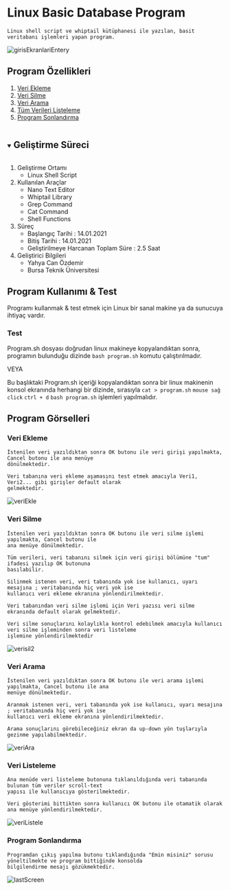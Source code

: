 # Linux Basic Database Program
    Linux shell script ve whiptail kütüphanesi ile yazılan, basit veritabanı işlemleri yapan program.
    
![girisEkranlariEntery](https://user-images.githubusercontent.com/43846778/104724699-16fbf080-5742-11eb-97b2-911bc1aefeae.png)

## Program Özellikleri 
<ol>
        <li><a href="###Veri-Ekleme">Veri Ekleme </a></li>
        <li><a href="###Veri-Silme">Veri Silme</a></li>
        <li><a href="###Veri-Arama">Veri Arama</a></li>
        <li><a href="###Veri-isteleme">Tüm Verileri Listeleme</a></li>
        <li><a href="####Program-Sonlandırma">Program Sonlandırma</a></li>
</ol>

  <details open="open">
  <summary><h2 style="display: inline-block">Geliştirme Süreci</h2></summary>
  <ol>
    <li>
      Geliştirme Ortamı
      <ul>
        <li>Linux Shell Script</li>
      </ul>
    </li>
    <li>
     Kullanılan Araçlar
      <ul>
        <li>Nano Text Editor</li>
        <li>Whiptail Library</li>
        <li>Grep Command</li>
        <li>Cat Command</li>
        <li>Shell Functions</li>
      </ul>
    </li>
    <li>
     Süreç
      <ul>
        <li>Başlangıç Tarihi : 14.01.2021</li>
        <li>Bitiş Tarihi : 14.01.2021</li>
        <li>Geliştirilmeye Harcanan Toplam Süre : 2.5 Saat </li>
      </ul>
    </li>
    <li>
     Geliştirici Bilgileri
      <ul>
        <li>Yahya Can Özdemir</li>
        <li>Bursa Teknik Üniversitesi</li>
      </ul>
    </li>  
    
      
  </ol>
</details>

## Program Kullanımı & Test
   Programı kullanmak & test etmek için Linux bir sanal makine ya da sunucuya ihtiyaç vardır. 

   ### Test
   Program.sh dosyası doğrudan linux makineye kopyalandıktan sonra, programın bulunduğu dizinde `bash program.sh` komutu çalıştırılmadır.
   
   VEYA
   
   Bu başlıktaki Program.sh içeriği kopyalandıktan sonra bir linux makinenin konsol ekranında herhangi bir dizinde, sırasıyla 
  `cat > program.sh`
  `mouse sağ click`
  `ctrl + d`
  `bash program.sh` işlemleri yapılmalıdır.
   
   

## Program Görselleri
### Veri Ekleme
  
    İstenilen veri yazıldıktan sonra OK butonu ile veri girişi yapılmakta, Cancel butonu ile ana menüye
    dönülmektedir. 
    
    Veri tabanına veri ekleme aşamasını test etmek amacıyla Veri1, Veri2... gibi girişler default olarak 
    gelmektedir. 
   
   
![veriEkle](https://user-images.githubusercontent.com/43846778/104725815-a655d380-5743-11eb-9974-4b658715a709.png)

### Veri Silme
    İstenilen veri yazıldıktan sonra OK butonu ile veri silme işlemi yapılmakta, Cancel butonu ile 
    ana menüye dönülmektedir.
    
    Tüm verileri, veri tabanını silmek için veri girişi bölümüne "tum" ifadesi yazılıp OK butonuna 
    basılabilir.
    
    Silinmek istenen veri, veri tabanında yok ise kullanıcı, uyarı mesajına ; veritabanında hiç veri yok ise 
    kullanıcı veri ekleme ekranına yönlendirilmektedir. 
    
    Veri tabanından veri silme işlemi için Veri yazısı veri silme ekranında default olarak gelmektedir.
    
    Veri silme sonuçlarını kolaylıkla kontrol edebilmek amacıyla kullanıcı veri silme işleminden sonra veri listeleme
    işlemine yönlendirilmektedir
    
![verisil2](https://user-images.githubusercontent.com/43846778/104725819-a7870080-5743-11eb-969f-23ad032b6597.png)

### Veri Arama
    İstenilen veri yazıldıktan sonra OK butonu ile veri arama işlemi yapılmakta, Cancel butonu ile ana 
    menüye dönülmektedir.
    
    Aranmak istenen veri, veri tabanında yok ise kullanıcı, uyarı mesajına ; veritabanında hiç veri yok ise
    kullanıcı veri ekleme ekranına yönlendirilmektedir. 

    Arama sonuçlarını görebileceğiniz ekran da up-down yön tuşlarıyla gezinme yapılabilmektedir.   
![veriAra](https://user-images.githubusercontent.com/43846778/104725824-ac4bb480-5743-11eb-97f8-903b43fec248.png)

### Veri Listeleme
    Ana menüde veri listeleme butonuna tıklanıldığında veri tabanında bulunan tüm veriler scroll-text 
    yapısı ile kullanıcıya gösterilmektedir.
    
    Veri gösterimi bittikten sonra kullanıcı OK butonu ile otamatik olarak ana menüye yönlendirilmektedir.
![veriListele](https://user-images.githubusercontent.com/43846778/104725828-ae157800-5743-11eb-99d3-27b756616ac5.png)


### Program Sonlandırma
    Programdan çıkış yapılma butonu tıklandığında "Emin misiniz" sorusu yöneltilmekte ve program bittiğinde konsolda
    bilgilendirme mesajı gözükmektedir.
![lastScreen](https://user-images.githubusercontent.com/43846778/104725829-b1106880-5743-11eb-8cdb-4c0593f1e614.png)



